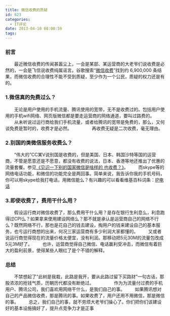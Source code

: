 ```yaml
---
title: 微信收费的质疑
id: 623
categories:
  - IT评论
date: 2013-04-10 08:00:59
tags:
---
```


### **前言**　　

　　最近微信收费的传闻甚嚣尘上，一会是某部、某运营商的大老爷们说收费是必然的，一会是飞信说收费纯属谣言。谷歌搜索“[微信收费](https://www.google.com/search?q=%E5%BE%AE%E4%BF%A1%E6%94%B6%E8%B4%B9)”找到约 6,900,000 条结果，而微信收费的合理性不能不受到质疑，至少作为一个公民，质疑的权力还是有的。

### **1.微信真的免费过么？**

　　无论是用户使用的手机流量、腾讯使用的宽带，无不是收费过的。包括用户使用的手机wifi网络、网页版微信都是要走运营商的网络通道，要叫过路费的。
　　从未听说过运行商给我们手机流量，或者给腾讯的宽带是免费的，那么，又何谈免费是暂时的，收费才是必然。 　　 　　再收费无疑是二次收费，毫无理由。

### **2.别国的类微信服务收费么？**

　　“伟大的”CC某V说别国是收费的，但是美国、日本、韩国沙特等国的运营商，不管是愿意还是不愿意，都没有收费的说法，日本、香港等地还推出了优惠的流量套餐。参见[《见识一下别的国家微信是啥样的 也收费？》](http://news.itxinwen.com/internet/inland/2013/0409/494075.html)。
　　而skype等的网络电话功能，和微信的功能完全是两回事。简单来说，我告诉你我的手机号码，你可以用skype给我打电话，用微信能么？有兴趣的可以看看维基百科词条：[IP电话](https://zh.wikipedia.org/wiki/%E7%BD%91%E7%BB%9C%E7%94%B5%E8%AF%9D)

### **3.即使收费了，费用干什么用？**

　　假设运行商对微信收费了，那么费用干什么用？是存在银行生利息么，利息跑得过CPI么？如果拿来使用建设网络么？那不就是承认是运营商自己的网络不行么？既然网络不行，那也是花自己的钱去建设，掏用户的钱来建设自己的基本服务，也亏运行商想的出来，何况三家运营商有多少利润大家都懂的。
　　又或者说运行商觉得现在的流量价格太便宜，没有利润。那移动把5元30M的流量包改成5元3M好了。
　　也许，运营商觉得自己微信、电话赢利受冲击，而微信有着巨大的盈利前景，使得某些人眼红了是个不错的解释。

### **总结**

　　不禁想起了“此树是我栽，此路是我开，要从此路过留下买路财”一句古话，那股浓浓的抢钱气质，历朝历代都没有断绝过。 　　
　　作为为流量付过费的手机用户、腾讯公司，我们喜欢用网络干什么，是我们自己的事。
　　如果腾讯想对自己的产品微信收费，那是腾讯的事。如果收费了，用户还用不用微信，那是微信的事。
　　总之，我们自己的事，就不劳烦大老爷们操心了。你们把你们该建设好的基本设施搞好了，提升点竞争力才是正事
